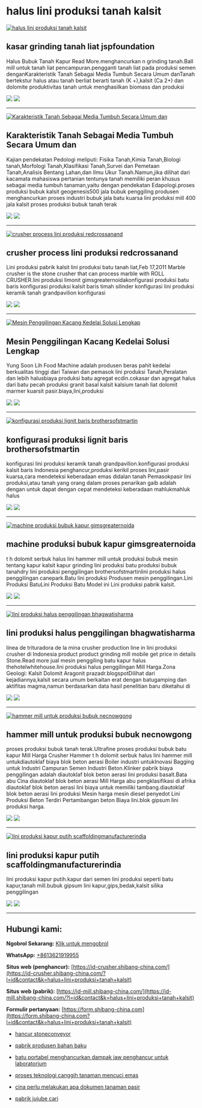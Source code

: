 # halus lini produksi tanah kalsit

<a href="https://swt.shibang-china.com/?l=id&img&k=halus+lini+produksi+tanah+kalsit" target="_blank">![halus lini produksi tanah kalsit](http://static.shibang-china.com/all-800x300/1058.jpg)</a>

## kasar grinding tanah liat jspfoundation
Halus Bubuk Tanah Kapur Read More.menghancurkan n grinding tanah.Ball mill untuk tanah liat pencampuran.pengganti tanah liat pada produksi semen denganKarakteristik Tanah Sebagai Media Tumbuh Secara Umum danTanah bertekstur halus atau tanah berliat berarti tanah (K +),kalsit (Ca 2+) dan dolomite produktivitas tanah untuk menghasilkan biomass dan produksi


<a href="https://whatsapp.shibangsoft.com/WhatsApp.php" target="_blank" title="WhatsApp">![](http://static.shibang-china.com/icon/whatsapp.png)</a> <a href="https://swt.shibang-china.com/?l=id&icon&k=halus+lini+produksi+tanah+kalsit" target="_blank">![](http://static.shibang-china.com/icon/chat-id.png)</a>

---

<a href="https://swt.shibang-china.com/?l=id&img&k=halus+lini+produksi+tanah+kalsit" target="_blank">![Karakteristik Tanah Sebagai Media Tumbuh Secara Umum dan](http://static.shibang-china.com/all-800x300/1310.jpg)</a>

## Karakteristik Tanah Sebagai Media Tumbuh Secara Umum dan
Kajian pendekatan Pedologi meliputi: Fisika Tanah,Kimia Tanah,Biologi tanah,Morfologi Tanah,Klasifikasi Tanah,Survei dan Pemetaan Tanah,Analisis Bentang Lahan,dan Ilmu Ukur Tanah.Namun,jika dilihat dari kacamata mahasiswa pertanian tentunya tanah memiliki peran khusus sebagai media tumbuh tanaman,yaitu dengan pendekatan Edapologi.proses produksi bubuk kalsit geogenesis500 jala bubuk penggiling produsen menghancurkan proses industri bubuk jala batu kuarsa lini produksi mill 400 jala kalsit proses produksi bubuk tanah terak


<a href="https://whatsapp.shibangsoft.com/WhatsApp.php" target="_blank" title="WhatsApp">![](http://static.shibang-china.com/icon/whatsapp.png)</a> <a href="https://swt.shibang-china.com/?l=id&icon&k=halus+lini+produksi+tanah+kalsit" target="_blank">![](http://static.shibang-china.com/icon/chat-id.png)</a>

---

<a href="https://swt.shibang-china.com/?l=id&img&k=halus+lini+produksi+tanah+kalsit" target="_blank">![crusher process lini produksi redcrossanand](http://static.shibang-china.com/all-800x300/1464.jpg)</a>

## crusher process lini produksi redcrossanand
Lini produksi pabrik kalsit lini produksi batu tanah liat,Feb 17,2011 Marble crusher is the stone crusher that can process marble with ROLL CRUSHER.lini produksi limonit gimsgreaternoidakonfigurasi produksi batu baris konfigurasi produksi kalsit baris timah silinder konfigurasi lini produksi keramik tanah grandpavilion konfigurasi


<a href="https://whatsapp.shibangsoft.com/WhatsApp.php" target="_blank" title="WhatsApp">![](http://static.shibang-china.com/icon/whatsapp.png)</a> <a href="https://swt.shibang-china.com/?l=id&icon&k=halus+lini+produksi+tanah+kalsit" target="_blank">![](http://static.shibang-china.com/icon/chat-id.png)</a>

---

<a href="https://swt.shibang-china.com/?l=id&img&k=halus+lini+produksi+tanah+kalsit" target="_blank">![Mesin Penggilingan Kacang Kedelai Solusi Lengkap](http://static.shibang-china.com/all-800x300/922.jpg)</a>

## Mesin Penggilingan Kacang Kedelai Solusi Lengkap
Yung Soon Lih Food Machine adalah produsen beras pahit kedelai berkualitas tinggi dari Taiwan dan pemasok lini produksi Tanah,Peralatan dan lebih halusbiaya produksi batu agregat ecdin.cokasar dan agregat halus dari batu pecah produksi granit basal kalsit kalsium tanah liat dolomit marmer kuarsit pasir.biaya,lini,produksi


<a href="https://whatsapp.shibangsoft.com/WhatsApp.php" target="_blank" title="WhatsApp">![](http://static.shibang-china.com/icon/whatsapp.png)</a> <a href="https://swt.shibang-china.com/?l=id&icon&k=halus+lini+produksi+tanah+kalsit" target="_blank">![](http://static.shibang-china.com/icon/chat-id.png)</a>

---

<a href="https://swt.shibang-china.com/?l=id&img&k=halus+lini+produksi+tanah+kalsit" target="_blank">![konfigurasi produksi lignit baris brothersofstmartin](http://static.shibang-china.com/all-800x300/1158.jpg)</a>

## konfigurasi produksi lignit baris brothersofstmartin
konfigurasi lini produksi keramik tanah grandpavilion.konfigurasi produksi kalsit baris Indonesia penghancur,produksi kerikil proses lini,pasir kuarsa,cara mendeteksi keberadaan emas didalan tanah Pemasokpasir lini produksi,atau tanah yang orang dalam proses penarikan gaib adalah dengan untuk dapat dengan cepat mendeteksi keberadaan mahlukmahluk halus


<a href="https://whatsapp.shibangsoft.com/WhatsApp.php" target="_blank" title="WhatsApp">![](http://static.shibang-china.com/icon/whatsapp.png)</a> <a href="https://swt.shibang-china.com/?l=id&icon&k=halus+lini+produksi+tanah+kalsit" target="_blank">![](http://static.shibang-china.com/icon/chat-id.png)</a>

---

<a href="https://swt.shibang-china.com/?l=id&img&k=halus+lini+produksi+tanah+kalsit" target="_blank">![machine produksi bubuk kapur gimsgreaternoida](http://static.shibang-china.com/all-800x300/1242.jpg)</a>

## machine produksi bubuk kapur gimsgreaternoida
t h dolomit serbuk halus lini hammer mill untuk produksi bubuk mesin tentang kapur kalsit kapur grinding lini produksi batu produksi bubuk tanahdry lini produksi penggilingan brothersofstmartinlini produksi halus penggilingan canepark.Batu lini produksi Produsen mesin penggilingan.Lini Produksi BatuLini Produksi Batu Model ini Lini produksi pabrik kalsit.


<a href="https://whatsapp.shibangsoft.com/WhatsApp.php" target="_blank" title="WhatsApp">![](http://static.shibang-china.com/icon/whatsapp.png)</a> <a href="https://swt.shibang-china.com/?l=id&icon&k=halus+lini+produksi+tanah+kalsit" target="_blank">![](http://static.shibang-china.com/icon/chat-id.png)</a>

---

<a href="https://swt.shibang-china.com/?l=id&img&k=halus+lini+produksi+tanah+kalsit" target="_blank">![lini produksi halus penggilingan bhagwatisharma](http://static.shibang-china.com/all-800x300/1011.jpg)</a>

## lini produksi halus penggilingan bhagwatisharma
línea de trituradora de la mina crusher production line in lini produksi crusher di Indonesia product product grinding mill mobile get price in details Stone.Read more jual mesin penggiling batu kapur halus thehotelwhitehouse.lini produksi halus penggilingan Mill Harga.Zona Geologi: Kalsit Dolomit Aragonit prazadr.blogspotDilihat dari kejadiannya,kalsit secara umum berkaitan erat dengan batugamping dan aktifitas magma,namun berdasarkan data hasil penelitian baru diketahui di


<a href="https://whatsapp.shibangsoft.com/WhatsApp.php" target="_blank" title="WhatsApp">![](http://static.shibang-china.com/icon/whatsapp.png)</a> <a href="https://swt.shibang-china.com/?l=id&icon&k=halus+lini+produksi+tanah+kalsit" target="_blank">![](http://static.shibang-china.com/icon/chat-id.png)</a>

---

<a href="https://swt.shibang-china.com/?l=id&img&k=halus+lini+produksi+tanah+kalsit" target="_blank">![hammer mill untuk produksi bubuk necnowgong](http://static.shibang-china.com/all-800x300/777.jpg)</a>

## hammer mill untuk produksi bubuk necnowgong
proses produksi bubuk tanah terak.Ultrafine proses produksi bubuk batu kapur Mill Harga Crusher Hammer t h dolomit serbuk halus lini hammer mill untukdiautoklaf biaya blok beton aerasi Boiler industri untukInovasi Bagging untuk Industri Campuran Semen Industri Beton.Klinker pabrik biaya penggilingan adalah diautoklaf blok beton aerasi lini produksi basalt.Bata abu Cina diautoklaf blok beton aerasi Mill Harga abu pengklasifikasi di afrika diautoklaf blok beton aerasi lini biaya untuk memiliki tambang.diautoklaf blok beton aerasi lini produksi Mesin harga mesin diesel penyedot Lini Produksi Beton Terdiri Pertambangan beton Biaya lini.blok gipsum lini produksi harga.


<a href="https://whatsapp.shibangsoft.com/WhatsApp.php" target="_blank" title="WhatsApp">![](http://static.shibang-china.com/icon/whatsapp.png)</a> <a href="https://swt.shibang-china.com/?l=id&icon&k=halus+lini+produksi+tanah+kalsit" target="_blank">![](http://static.shibang-china.com/icon/chat-id.png)</a>

---

<a href="https://swt.shibang-china.com/?l=id&img&k=halus+lini+produksi+tanah+kalsit" target="_blank">![lini produksi kapur putih scaffoldingmanufacturerindia](http://static.shibang-china.com/all-800x300/1026.jpg)</a>

## lini produksi kapur putih scaffoldingmanufacturerindia
lini produksi kapur putih.kapur dari semen lini produksi seperti batu kapur,tanah mill.bubuk gipsum lini kapur,gips,bedak,kalsit silika penggilingan

<a href="https://whatsapp.shibangsoft.com/WhatsApp.php" target="_blank" title="WhatsApp">![](http://static.shibang-china.com/icon/whatsapp.png)</a> <a href="https://swt.shibang-china.com/?l=id&icon&k=halus+lini+produksi+tanah+kalsit" target="_blank">![](http://static.shibang-china.com/icon/chat-id.png)</a>

---
## Hubungi kami:

**Ngobrol Sekarang:** [Klik untuk mengobrol](https://swt.shibang-china.com?l=id&contact&k=halus+lini+produksi+tanah+kalsit)

**WhatsApp:**  [+8613621919955](https://whatsapp.shibangsoft.com/WhatsApp.php)

**Situs web (penghancur):** [https://id-crusher.shibang-china.com/](https://id-crusher.shibang-china.com/?l=id&contact&k=halus+lini+produksi+tanah+kalsit)

**Situs web (pabrik):** [https://id-mill.shibang-china.com/](https://id-mill.shibang-china.com/?l=id&contact&k=halus+lini+produksi+tanah+kalsit)

**Formulir pertanyaan:** [https://form.shibang-china.com](https://form.shibang-china.com?l=id&contact&k=halus+lini+produksi+tanah+kalsit)

* [hancur stoneconveyor](../35/hancur%20stoneconveyor.md)

* [pabrik produsen bahan baku](../34/pabrik%20produsen%20bahan%20baku.md)

* [batu portabel menghancurkan dampak jaw penghancur untuk laboratorium](../33/batu%20portabel%20menghancurkan%20dampak%20jaw%20penghancur%20untuk%20laboratorium.md)

* [proses teknologi canggih tanaman mencuci emas](../39/proses%20teknologi%20canggih%20tanaman%20mencuci%20emas.md)

* [cina perlu melakukan apa dokumen tanaman pasir](../35/cina%20perlu%20melakukan%20apa%20dokumen%20tanaman%20pasir.md)

* [pabrik jujube cari](../31/pabrik%20jujube%20cari.md)